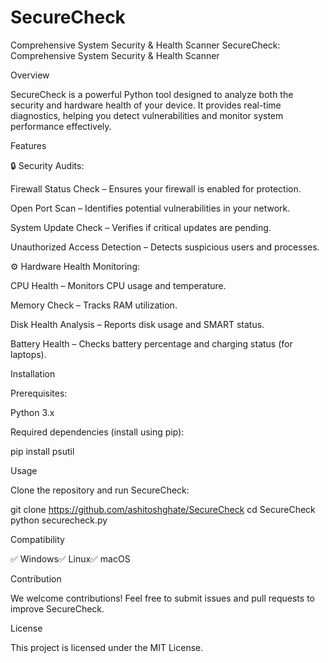 # SecureCheck
Comprehensive System Security &amp; Health Scanner
SecureCheck: Comprehensive System Security & Health Scanner

Overview

SecureCheck is a powerful Python tool designed to analyze both the security and hardware health of your device. It provides real-time diagnostics, helping you detect vulnerabilities and monitor system performance effectively.

Features

🔒 Security Audits:

Firewall Status Check – Ensures your firewall is enabled for protection.

Open Port Scan – Identifies potential vulnerabilities in your network.

System Update Check – Verifies if critical updates are pending.

Unauthorized Access Detection – Detects suspicious users and processes.

⚙️ Hardware Health Monitoring:

CPU Health – Monitors CPU usage and temperature.

Memory Check – Tracks RAM utilization.

Disk Health Analysis – Reports disk usage and SMART status.

Battery Health – Checks battery percentage and charging status (for laptops).

Installation

Prerequisites:

Python 3.x

Required dependencies (install using pip):

pip install psutil

Usage

Clone the repository and run SecureCheck:

git clone https://github.com/ashitoshghate/SecureCheck
cd SecureCheck
python securecheck.py

Compatibility

✅ Windows✅ Linux✅ macOS

Contribution

We welcome contributions! Feel free to submit issues and pull requests to improve SecureCheck.

License

This project is licensed under the MIT License.

